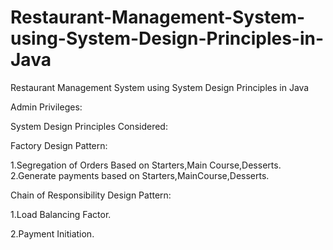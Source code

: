 # Restaurant-Management-System-using-System-Design-Principles-in-Java

Restaurant Management System using System Design Principles in Java

Admin Privileges:

System Design Principles Considered:

Factory Design Pattern:

1.Segregation of Orders Based on Starters,Main Course,Desserts.
2.Generate payments based on Starters,MainCourse,Desserts.

Chain of Responsibility Design Pattern:

1.Load Balancing Factor.

2.Payment Initiation.
